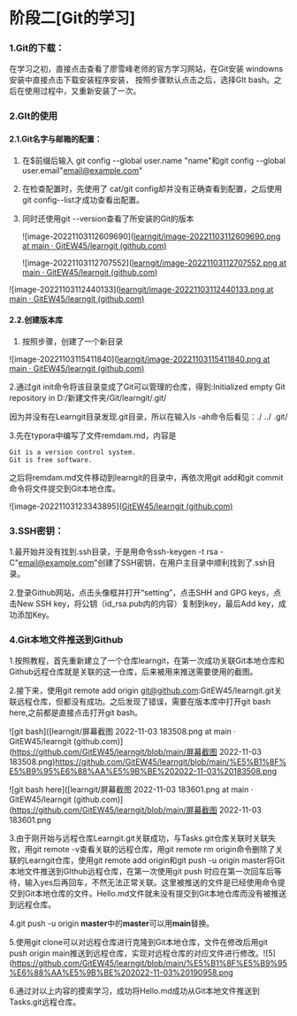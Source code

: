 # 阶段二[Git的学习]

### 1.Git的下载：

在学习之初，直接点击查看了廖雪峰老师的官方学习网站，在Git安装 windowns安装中直接点击下载安装程序安装， 按照步骤默认点击之后，选择GIt bash。之后在使用过程中，又重新安装了一次。

### 2.GIt的使用

#### 2.1.Git名字与邮箱的配置：

1. 在$前缀后输入 git config --global user.name  "name"和git config --global user.email"email@example.com"

2. 在检查配置时，先使用了 cat/git config却并没有正确查看到配置，之后使用git config--list才成功查看出配置。

3. 同时还使用git --version查看了所安装的Git的版本

   ![image-20221103112609690]([learngit/image-20221103112609690.png at main · GitEW45/learngit (github.com)](https://github.com/GitEW45/learngit/blob/main/image-20221103112609690.png)

   ![image-20221103112707552]([learngit/image-20221103112707552.png at main · GitEW45/learngit (github.com)](https://github.com/GitEW45/learngit/blob/main/image-20221103112707552.png)

![image-20221103112440133]([learngit/image-20221103112440133.png at main · GitEW45/learngit (github.com)](https://github.com/GitEW45/learngit/blob/main/image-20221103112440133.png)

#### 2.2.创建版本库

1. 按照步骤，创建了一个新目录

![image-20221103115411840]([learngit/image-20221103115411840.png at main · GitEW45/learngit (github.com)](https://github.com/GitEW45/learngit/blob/main/image-20221103115411840.png)

 2.通过git init命令将该目录变成了Git可以管理的仓库，得到:Initialized empty Git repository in D:/新建文件夹/Git/learngit/.git/

因为并没有在Learngit目录发现.git目录，所以在输入ls  -ah命令后看见：./  ../  .git/

3.先在typora中编写了文件remdam.md，内容是

```
Git is a version control system.
Git is free software.
```

之后将remdam.md文件移动到learngit的目录中，再依次用git add和git commit命令将文件提交到Git本地仓库。

![image-20221103123343895]([GitEW45/learngit (github.com)](https://github.com/GitEW45/learngit/blob/main/image-20221103123343895.png)

### 3.SSH密钥：

1.最开始并没有找到.ssh目录，于是用命令ssh-keygen -t rsa -C"email@example.com"创建了SSH密钥，在用户主目录中顺利找到了.ssh目录。

2.登录Github网站，点击头像框并打开“setting”，点击SHH and GPG keys，点击New SSH key，将公钥（id_rsa.pub内的内容）复制到key，最后Add key，成功添加Key。

### 4.Git本地文件推送到Github

1.按照教程，首先重新建立了一个仓库learngit，在第一次成功关联Git本地仓库和Github远程仓库就是关联的这一仓库，后来被用来推送需要使用的截图。

2.接下来，使用git remote add origin git@github.com:GitEW45/learngit.git关联远程仓库，但都没有成功。之后发现了错误，需要在版本库中打开git bash here,之前都是直接点击打开git bash。

![git bash]([learngit/屏幕截图 2022-11-03 183508.png at main · GitEW45/learngit (github.com)](https://github.com/GitEW45/learngit/blob/main/屏幕截图 2022-11-03 183508.png)https://github.com/GitEW45/learngit/blob/main/%E5%B1%8F%E5%B9%95%E6%88%AA%E5%9B%BE%202022-11-03%20183508.png

![git bash here]([learngit/屏幕截图 2022-11-03 183601.png at main · GitEW45/learngit (github.com)](https://github.com/GitEW45/learngit/blob/main/屏幕截图 2022-11-03 183601.png



3.由于刚开始与远程仓库Learngit.git关联成功，与Tasks.git仓库关联时关联失败，用git remote  -v查看关联的远程仓库，用git remote rm origin命令删除了关联的Learngit仓库，使用git remote add origin和git push -u origin  master将Git本地文件推送到GIthub远程仓库，在第一次使用git push 时应在第一次回车后等待，输入yes后再回车，不然无法正常关联。这里被推送的文件是已经使用命令提交到Git本地仓库的文件。Hello.md文件就未没有提交到Git本地仓库而没有被推送到远程仓库。

4.git push -u origin **master**中的**master**可以用**main**替换。

5.使用git clone可以对远程仓库进行克隆到Git本地仓库，文件在修改后用git push origin main推送到远程仓库，实现对远程仓库的对应文件进行修改。![5](https://github.com/GitEW45/learngit/blob/main/%E5%B1%8F%E5%B9%95%E6%88%AA%E5%9B%BE%202022-11-03%20190958.png

6.通过对以上内容的摸索学习，成功将Hello.md成功从Git本地文件推送到Tasks.git远程仓库。







